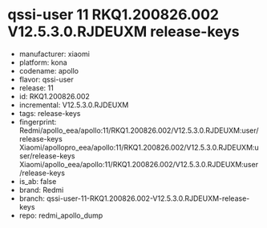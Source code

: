 # qssi-user 11 RKQ1.200826.002 V12.5.3.0.RJDEUXM release-keys
- manufacturer: xiaomi
- platform: kona
- codename: apollo
- flavor: qssi-user
- release: 11
- id: RKQ1.200826.002
- incremental: V12.5.3.0.RJDEUXM
- tags: release-keys
- fingerprint: Redmi/apollo_eea/apollo:11/RKQ1.200826.002/V12.5.3.0.RJDEUXM:user/release-keys
Xiaomi/apollopro_eea/apollo:11/RKQ1.200826.002/V12.5.3.0.RJDEUXM:user/release-keys
Xiaomi/apollo_eea/apollo:11/RKQ1.200826.002/V12.5.3.0.RJDEUXM:user/release-keys
- is_ab: false
- brand: Redmi
- branch: qssi-user-11-RKQ1.200826.002-V12.5.3.0.RJDEUXM-release-keys
- repo: redmi_apollo_dump
